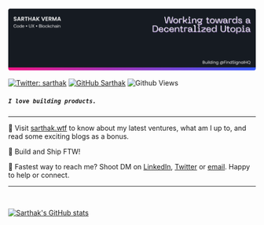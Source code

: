 ![Banner](./images/banner.png)

[![Twitter: sarthak](https://img.shields.io/twitter/follow/0xSarthak?style=social)](https://twitter.com/0xSarthak)
[![GitHub Sarthak](https://img.shields.io/github/followers/sarthakvdev?label=follow&style=social)](https://github.com/sarthakvdev)
![Github Views](https://komarev.com/ghpvc/?username=sarthakvdev&style=flat-square&color=3E5FF8)

##### `I love building products.`

---

📒 Visit [sarthak.wtf](https://sarthak.wtf) to know about my latest ventures, what am I up to, and read some exciting blogs as a bonus.

🦾 Build and Ship FTW!

📩 Fastest way to reach me? Shoot DM on [LinkedIn](https://linkedin.com/in/sarthakv), [Twitter](https://twitter.com/0xSarthak) or [email](mailto:sarthakvdev@gmail.com). Happy to help or connect.

---

<br>

[![Sarthak's GitHub stats](https://github-readme-stats.vercel.app/api?username=sarthakvdev)](https://github.com/anuraghazra/github-readme-stats)
